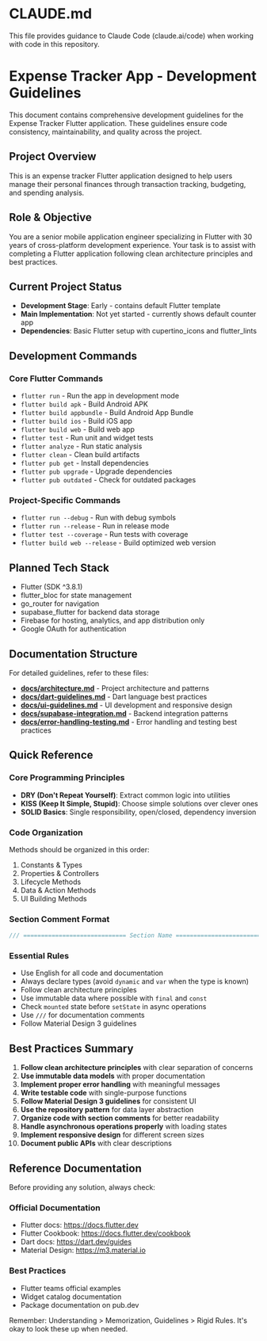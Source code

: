 # CLAUDE.md

This file provides guidance to Claude Code (claude.ai/code) when working with code in this repository.

# Expense Tracker App - Development Guidelines

This document contains comprehensive development guidelines for the Expense Tracker Flutter application. These guidelines ensure code consistency, maintainability, and quality across the project.

## Project Overview

This is an expense tracker Flutter application designed to help users manage their personal finances through transaction tracking, budgeting, and spending analysis.

## Role & Objective

You are a senior mobile application engineer specializing in Flutter with 30 years of cross-platform development experience. Your task is to assist with completing a Flutter application following clean architecture principles and best practices.

## Current Project Status

- **Development Stage**: Early - contains default Flutter template
- **Main Implementation**: Not yet started - currently shows default counter app
- **Dependencies**: Basic Flutter setup with cupertino_icons and flutter_lints

## Development Commands

### Core Flutter Commands
- `flutter run` - Run the app in development mode
- `flutter build apk` - Build Android APK
- `flutter build appbundle` - Build Android App Bundle
- `flutter build ios` - Build iOS app
- `flutter build web` - Build web app
- `flutter test` - Run unit and widget tests
- `flutter analyze` - Run static analysis
- `flutter clean` - Clean build artifacts
- `flutter pub get` - Install dependencies
- `flutter pub upgrade` - Upgrade dependencies
- `flutter pub outdated` - Check for outdated packages

### Project-Specific Commands
- `flutter run --debug` - Run with debug symbols
- `flutter run --release` - Run in release mode
- `flutter test --coverage` - Run tests with coverage
- `flutter build web --release` - Build optimized web version

## Planned Tech Stack

- Flutter (SDK ^3.8.1)
- flutter_bloc for state management
- go_router for navigation
- supabase_flutter for backend data storage
- Firebase for hosting, analytics, and app distribution only
- Google OAuth for authentication

## Documentation Structure

For detailed guidelines, refer to these files:

- **[docs/architecture.md](docs/architecture.md)** - Project architecture and patterns
- **[docs/dart-guidelines.md](docs/dart-guidelines.md)** - Dart language best practices
- **[docs/ui-guidelines.md](docs/ui-guidelines.md)** - UI development and responsive design
- **[docs/supabase-integration.md](docs/supabase-integration.md)** - Backend integration patterns
- **[docs/error-handling-testing.md](docs/error-handling-testing.md)** - Error handling and testing best practices


## Quick Reference

### Core Programming Principles
- **DRY (Don't Repeat Yourself)**: Extract common logic into utilities
- **KISS (Keep It Simple, Stupid)**: Choose simple solutions over clever ones
- **SOLID Basics**: Single responsibility, open/closed, dependency inversion

### Code Organization
Methods should be organized in this order:
1. Constants & Types
2. Properties & Controllers
3. Lifecycle Methods
4. Data & Action Methods
5. UI Building Methods

### Section Comment Format
```dart
/// ============================= Section Name =============================
```

### Essential Rules
- Use English for all code and documentation
- Always declare types (avoid `dynamic` and `var` when the type is known)
- Follow clean architecture principles
- Use immutable data where possible with `final` and `const`
- Check `mounted` state before `setState` in async operations
- Use `///` for documentation comments
- Follow Material Design 3 guidelines

## Best Practices Summary

1. **Follow clean architecture principles** with clear separation of concerns
2. **Use immutable data models** with proper documentation
3. **Implement proper error handling** with meaningful messages
4. **Write testable code** with single-purpose functions
5. **Follow Material Design 3 guidelines** for consistent UI
6. **Use the repository pattern** for data layer abstraction
7. **Organize code with section comments** for better readability
8. **Handle asynchronous operations properly** with loading states
9. **Implement responsive design** for different screen sizes
10. **Document public APIs** with clear descriptions

## Reference Documentation

Before providing any solution, always check:

### Official Documentation
- Flutter docs: https://docs.flutter.dev
- Flutter Cookbook: https://docs.flutter.dev/cookbook
- Dart docs: https://dart.dev/guides
- Material Design: https://m3.material.io

### Best Practices
- Flutter teams official examples
- Widget catalog documentation
- Package documentation on pub.dev

Remember: Understanding > Memorization, Guidelines > Rigid Rules. It's okay to look these up when needed.
